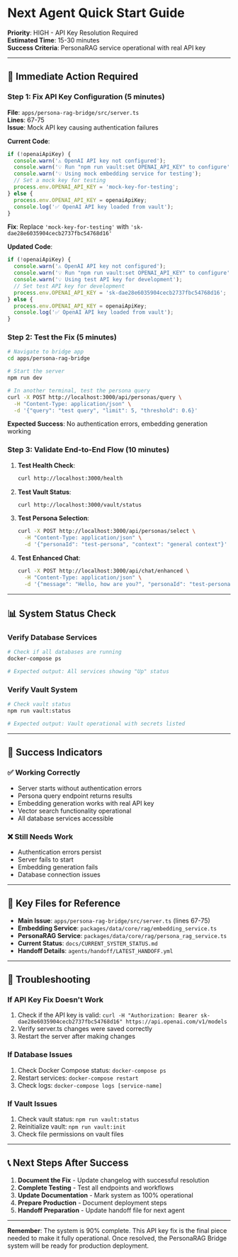 # Next Agent Quick Start Guide

**Priority**: HIGH - API Key Resolution Required  
**Estimated Time**: 15-30 minutes  
**Success Criteria**: PersonaRAG service operational with real API key

---

## 🚨 Immediate Action Required

### Step 1: Fix API Key Configuration (5 minutes)

**File**: `apps/persona-rag-bridge/src/server.ts`  
**Lines**: 67-75  
**Issue**: Mock API key causing authentication failures

**Current Code**:
```typescript
if (!openaiApiKey) {
  console.warn('⚠️ OpenAI API key not configured');
  console.warn('💡 Run "npm run vault:set OPENAI_API_KEY" to configure');
  console.warn('💡 Using mock embedding service for testing');
  // Set a mock key for testing
  process.env.OPENAI_API_KEY = 'mock-key-for-testing';
} else {
  process.env.OPENAI_API_KEY = openaiApiKey;
  console.log('✅ OpenAI API key loaded from vault');
}
```

**Fix**: Replace `'mock-key-for-testing'` with `'sk-dae28e6035904cecb2737fbc54768d16'`

**Updated Code**:
```typescript
if (!openaiApiKey) {
  console.warn('⚠️ OpenAI API key not configured');
  console.warn('💡 Run "npm run vault:set OPENAI_API_KEY" to configure');
  console.warn('💡 Using test API key for development');
  // Set test API key for development
  process.env.OPENAI_API_KEY = 'sk-dae28e6035904cecb2737fbc54768d16';
} else {
  process.env.OPENAI_API_KEY = openaiApiKey;
  console.log('✅ OpenAI API key loaded from vault');
}
```

### Step 2: Test the Fix (5 minutes)

```bash
# Navigate to bridge app
cd apps/persona-rag-bridge

# Start the server
npm run dev

# In another terminal, test the persona query
curl -X POST http://localhost:3000/api/personas/query \
  -H "Content-Type: application/json" \
  -d '{"query": "test query", "limit": 5, "threshold": 0.6}'
```

**Expected Success**: No authentication errors, embedding generation working

### Step 3: Validate End-to-End Flow (10 minutes)

1. **Test Health Check**:
   ```bash
   curl http://localhost:3000/health
   ```

2. **Test Vault Status**:
   ```bash
   curl http://localhost:3000/vault/status
   ```

3. **Test Persona Selection**:
   ```bash
   curl -X POST http://localhost:3000/api/personas/select \
     -H "Content-Type: application/json" \
     -d '{"personaId": "test-persona", "context": "general context"}'
   ```

4. **Test Enhanced Chat**:
   ```bash
   curl -X POST http://localhost:3000/api/chat/enhanced \
     -H "Content-Type: application/json" \
     -d '{"message": "Hello, how are you?", "personaId": "test-persona"}'
   ```

---

## 📊 System Status Check

### Verify Database Services
```bash
# Check if all databases are running
docker-compose ps

# Expected output: All services showing "Up" status
```

### Verify Vault System
```bash
# Check vault status
npm run vault:status

# Expected output: Vault operational with secrets listed
```

---

## 🎯 Success Indicators

### ✅ Working Correctly
- Server starts without authentication errors
- Persona query endpoint returns results
- Embedding generation works with real API key
- Vector search functionality operational
- All database services accessible

### ❌ Still Needs Work
- Authentication errors persist
- Server fails to start
- Embedding generation fails
- Database connection issues

---

## 📁 Key Files for Reference

- **Main Issue**: `apps/persona-rag-bridge/src/server.ts` (lines 67-75)
- **Embedding Service**: `packages/data/core/rag/embedding_service.ts`
- **PersonaRAG Service**: `packages/data/core/rag/persona_rag_service.ts`
- **Current Status**: `docs/CURRENT_SYSTEM_STATUS.md`
- **Handoff Details**: `agents/handoff/LATEST_HANDOFF.yml`

---

## 🔧 Troubleshooting

### If API Key Fix Doesn't Work
1. Check if the API key is valid: `curl -H "Authorization: Bearer sk-dae28e6035904cecb2737fbc54768d16" https://api.openai.com/v1/models`
2. Verify server.ts changes were saved correctly
3. Restart the server after making changes

### If Database Issues
1. Check Docker Compose status: `docker-compose ps`
2. Restart services: `docker-compose restart`
3. Check logs: `docker-compose logs [service-name]`

### If Vault Issues
1. Check vault status: `npm run vault:status`
2. Reinitialize vault: `npm run vault:init`
3. Check file permissions on vault files

---

## 📞 Next Steps After Success

1. **Document the Fix** - Update changelog with successful resolution
2. **Complete Testing** - Test all endpoints and workflows
3. **Update Documentation** - Mark system as 100% operational
4. **Prepare Production** - Document deployment steps
5. **Handoff Preparation** - Update handoff file for next agent

---

**Remember**: The system is 90% complete. This API key fix is the final piece needed to make it fully operational. Once resolved, the PersonaRAG Bridge system will be ready for production deployment. 